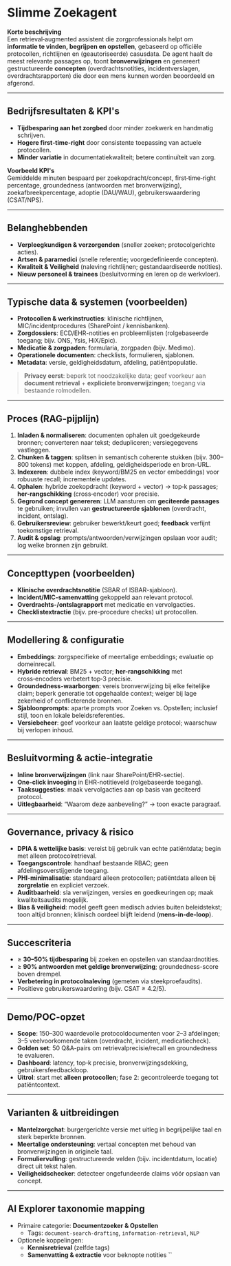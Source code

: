 # Slimme Zoekagent

**Korte beschrijving**  
Een retrieval‑augmented assistent die zorgprofessionals helpt om **informatie te vinden, begrijpen en opstellen**, gebaseerd op officiële protocollen, richtlijnen en (geautoriseerde) casusdata. De agent haalt de meest relevante passages op, toont **bronverwijzingen** en genereert gestructureerde **concepten** (overdrachtsnotities, incidentverslagen, overdrachtsrapporten) die door een mens kunnen worden beoordeeld en afgerond.  

---

## Bedrijfsresultaten & KPI's 
- **Tijdbesparing aan het zorgbed** door minder zoekwerk en handmatig schrijven.  
- **Hogere first‑time‑right** door consistente toepassing van actuele protocollen.  
- **Minder variatie** in documentatiekwaliteit; betere continuïteit van zorg.  

**Voorbeeld KPI's**  
Gemiddelde minuten bespaard per zoekopdracht/concept, first‑time‑right percentage, groundedness (antwoorden met bronverwijzing), zoekafbreekpercentage, adoptie (DAU/WAU), gebruikerswaardering (CSAT/NPS).

---

## Belanghebbenden
- **Verpleegkundigen & verzorgenden** (sneller zoeken; protocolgerichte acties).  
- **Artsen & paramedici** (snelle referentie; voorgedefinieerde concepten).  
- **Kwaliteit & Veiligheid** (naleving richtlijnen; gestandaardiseerde notities).  
- **Nieuw personeel & trainees** (besluitvorming en leren op de werkvloer).  

---

## Typische data & systemen (voorbeelden)
- **Protocollen & werkinstructies**: klinische richtlijnen, MIC/incidentprocedures (SharePoint / kennisbanken).  
- **Zorgdossiers**: ECD/EHR-notities en probleemlijsten (rolgebaseerde toegang; bijv. ONS, Ysis, HiX/Epic).  
- **Medicatie & zorgpaden**: formularia, zorgpaden (bijv. Medimo).  
- **Operationele documenten**: checklists, formulieren, sjablonen.  
- **Metadata**: versie, geldigheidsdatum, afdeling, patiëntpopulatie.  

> **Privacy eerst**: beperk tot noodzakelijke data; geef voorkeur aan **document retrieval** + **expliciete bronverwijzingen**; toegang via bestaande rolmodellen.

---

## Proces (RAG-pijplijn)
1. **Inladen & normaliseren**: documenten ophalen uit goedgekeurde bronnen; converteren naar tekst; dedupliceren; versiegegevens vastleggen.  
2. **Chunken & taggen**: splitsen in semantisch coherente stukken (bijv. 300–800 tokens) met koppen, afdeling, geldigheidsperiode en bron-URL.  
3. **Indexeren**: dubbele index (keyword/BM25 en vector embeddings) voor robuuste recall; incrementele updates.  
4. **Ophalen**: hybride zoekopdracht (keyword + vector) → top‑k passages; **her-rangschikking** (cross‑encoder) voor precisie.  
5. **Gegrond concept genereren**: LLM aansturen om **geciteerde passages** te gebruiken; invullen van **gestructureerde sjablonen** (overdracht, incident, ontslag).  
6. **Gebruikersreview**: gebruiker bewerkt/keurt goed; **feedback** verfijnt toekomstige retrieval.  
7. **Audit & opslag**: prompts/antwoorden/verwijzingen opslaan voor audit; log welke bronnen zijn gebruikt.  

---

## Concepttypen (voorbeelden)
- **Klinische overdrachtsnotitie** (SBAR of ISBAR-sjabloon).  
- **Incident/MIC-samenvatting** gekoppeld aan relevant protocol.  
- **Overdrachts-/ontslagrapport** met medicatie en vervolgacties.  
- **Checklistextractie** (bijv. pre-procedure checks) uit protocollen.  

---

## Modellering & configuratie
- **Embeddings**: zorgspecifieke of meertalige embeddings; evaluatie op domeinrecall.  
- **Hybride retrieval**: BM25 + vector; **her-rangschikking** met cross‑encoders verbetert top‑3 precisie.  
- **Groundedness-waarborgen**: vereis bronverwijzing bij elke feitelijke claim; beperk generatie tot opgehaalde context; weiger bij lage zekerheid of conflicterende bronnen.  
- **Sjabloonprompts**: aparte prompts voor Zoeken vs. Opstellen; inclusief stijl, toon en lokale beleidsreferenties.  
- **Versiebeheer**: geef voorkeur aan laatste geldige protocol; waarschuw bij verlopen inhoud.  

---

## Besluitvorming & actie-integratie
- **Inline bronverwijzingen** (link naar SharePoint/EHR-sectie).  
- **One‑click invoeging** in EHR-notitieveld (rolgebaseerde toegang).  
- **Taaksuggesties**: maak vervolgacties aan op basis van geciteerd protocol.  
- **Uitlegbaarheid**: “Waarom deze aanbeveling?” → toon exacte paragraaf.  

---

## Governance, privacy & risico
- **DPIA & wettelijke basis**: vereist bij gebruik van echte patiëntdata; begin met alleen protocolretrieval.  
- **Toegangscontrole**: handhaaf bestaande RBAC; geen afdelingsoverstijgende toegang.  
- **PHI-minimalisatie**: standaard alleen protocollen; patiëntdata alleen bij **zorgrelatie** en expliciet verzoek.  
- **Auditbaarheid**: sla verwijzingen, versies en goedkeuringen op; maak kwaliteitsaudits mogelijk.  
- **Bias & veiligheid**: model geeft geen medisch advies buiten beleidstekst; toon altijd bronnen; klinisch oordeel blijft leidend (**mens-in-de-loop**).  

---

## Succescriteria
- ≥ **30–50% tijdbesparing** bij zoeken en opstellen van standaardnotities.  
- ≥ **90% antwoorden met geldige bronverwijzing**; groundedness-score boven drempel.  
- **Verbetering in protocolnaleving** (gemeten via steekproefaudits).  
- Positieve gebruikerswaardering (bijv. CSAT ≥ 4.2/5).  

---

## Demo/POC-opzet
- **Scope**: 150–300 waardevolle protocoldocumenten voor 2–3 afdelingen; 3–5 veelvoorkomende taken (overdracht, incident, medicatiecheck).  
- **Golden set**: 50 Q&A-pairs om retrievalprecisie/recall en groundedness te evalueren.  
- **Dashboard**: latency, top‑k precisie, bronverwijzingsdekking, gebruikersfeedbackloop.  
- **Uitrol**: start met **alleen protocollen**; fase 2: gecontroleerde toegang tot patiëntcontext.  

---

## Varianten & uitbreidingen
- **Mantelzorgchat**: burgergerichte versie met uitleg in begrijpelijke taal en sterk beperkte bronnen.  
- **Meertalige ondersteuning**: vertaal concepten met behoud van bronverwijzingen in originele taal.  
- **Formuliervulling**: gestructureerde velden (bijv. incidentdatum, locatie) direct uit tekst halen.  
- **Veiligheidschecker**: detecteer ongefundeerde claims vóór opslaan van concept.  

---

## AI Explorer taxonomie mapping
- Primaire categorie: **Documentzoeker & Opstellen**  
  - Tags: `document-search-drafting`, `information-retrieval`, `NLP`  
- Optionele koppelingen:  
  - **Kennisretrieval** (zelfde tags)  
  - **Samenvatting & extractie** voor beknopte notities
``